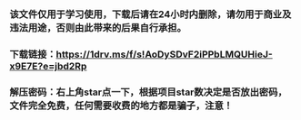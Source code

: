 ### 该文件仅用于学习使用，下载后请在24小时内删除，请勿用于商业及违法用途，否则由此带来的后果自行承担。
### 下载链接：https://1drv.ms/f/s!AoDySDvF2iPPbLMQUHieJ-x9E7E?e=jbd2Rp
### 解压密码：右上角star点一下，根据项目star数决定是否放出密码，文件完全免费，任何需要收费的地方都是骗子，注意！
